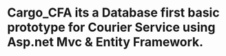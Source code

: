 # Cargo_CFA its a Database first basic prototype for Courier Service using Asp.net Mvc & Entity Framework.
